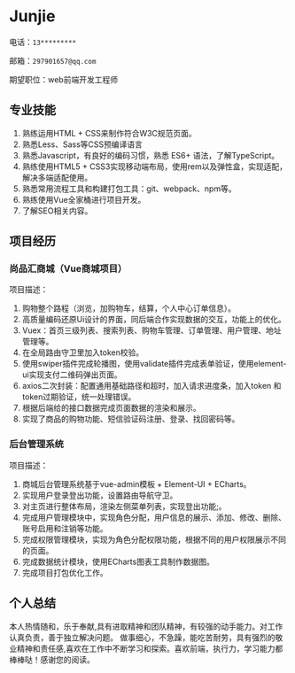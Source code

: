 # Junjie

电话：`13*********`

邮箱：`297901657@qq.com`

期望职位：web前端开发工程师

## 专业技能

1. 熟练运用HTML + CSS来制作符合W3C规范页面。
2. 熟悉Less、Sass等CSS预编译语言
3. 熟悉Javascript，有良好的编码习惯，熟悉 ES6+ 语法，了解TypeScript。
4. 熟练使用HTML5 + CSS3实现移动端布局，使用rem以及弹性盒，实现适配，解决多端适配使用。
5. 熟悉常用流程工具和构建打包工具：git、webpack、npm等。
6. 熟练使用Vue全家桶进行项目开发。
7. 了解SEO相关内容。

## 项目经历

### 尚品汇商城（Vue商城项目）

项目描述：

1. 购物整个路程（浏览，加购物车，结算，个人中心订单信息）。
2. 高质量编码还原Ui设计的界面，同后端合作实现数据的交互，功能上的优化。
3. Vuex：首页三级列表、搜索列表、购物车管理、订单管理、用户管理、地址管理等。
4. 在全局路由守卫里加入token校验。
5. 使用swiper插件完成轮播图，使用validate插件完成表单验证，使用element-ui实现支付二维码弹出页面。
6. axios二次封装：配置通用基础路径和超时，加入请求进度条，加入token 和 token过期验证，统一处理错误。
7. 根据后端给的接口数据完成页面数据的渲染和展示。
8. 实现了商品的购物功能、短信验证码注册、登录、找回密码等。

### 后台管理系统

项目描述：

1. 商城后台管理系统基于vue-admin模板 + Element-UI + ECharts。
2. 实现用户登录登出功能，设置路由导航守卫。
3. 对主页进行整体布局，渲染左侧菜单列表，实现登出功能;。
4. 完成用户管理模块中，实现角色分配，用户信息的展示、添加、修改、删除、账号启用和注销等功能。
5. 完成权限管理模块，实现为角色分配权限功能，根据不同的用户权限展示不同的页面。
6. 完成数据统计模块，使用ECharts图表工具制作数据图。
7. 完成项目打包优化工作。

## 个人总结

本人热情随和，乐于奉献,具有进取精神和团队精神，有较强的动手能力。对工作认真负责，善于独立解决问题。 做事细心，不急躁，能吃苦耐劳，具有强烈的敬业精神和责任感,喜欢在工作中不断学习和探索。喜欢前端，执行力，学习能力都棒棒哒！感谢您的阅读。
